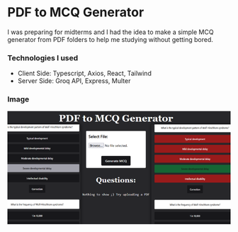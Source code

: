 # PDF to MCQ Generator

I was preparing for midterms and I had the idea to make a simple MCQ generator from PDF folders to help me studying without getting bored.

### Technologies I used
- Client Side: Typescript, Axios, React, Tailwind
- Server Side: Groq API, Express, Multer

### Image
![image](https://github.com/oebelus/pdf-to-mcq/blob/c994720cc73a4034bf35674e8e6ef95932147acd/image.png)
